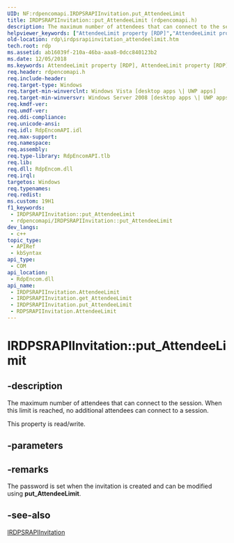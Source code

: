 ```yaml
---
UID: NF:rdpencomapi.IRDPSRAPIInvitation.put_AttendeeLimit
title: IRDPSRAPIInvitation::put_AttendeeLimit (rdpencomapi.h)
description: The maximum number of attendees that can connect to the session.
helpviewer_keywords: ["AttendeeLimit property [RDP]","AttendeeLimit property [RDP]","IRDPSRAPIInvitation interface","AttendeeLimit property [RDP]","RDPSRAPIInvitation object","IRDPSRAPIInvitation interface [RDP]","AttendeeLimit property","IRDPSRAPIInvitation.AttendeeLimit","IRDPSRAPIInvitation.put_AttendeeLimit","IRDPSRAPIInvitation::AttendeeLimit","IRDPSRAPIInvitation::get_AttendeeLimit","IRDPSRAPIInvitation::put_AttendeeLimit","RDPSRAPIInvitation object [RDP]","AttendeeLimit property","put_AttendeeLimit","rdp.irdpsrapiinvitation_attendeelimit","rdpencomapi/IRDPSRAPIInvitation::AttendeeLimit","rdpencomapi/IRDPSRAPIInvitation::get_AttendeeLimit","rdpencomapi/IRDPSRAPIInvitation::put_AttendeeLimit"]
old-location: rdp\irdpsrapiinvitation_attendeelimit.htm
tech.root: rdp
ms.assetid: ab16039f-210a-46ba-aaa8-0dcc840123b2
ms.date: 12/05/2018
ms.keywords: AttendeeLimit property [RDP], AttendeeLimit property [RDP],IRDPSRAPIInvitation interface, AttendeeLimit property [RDP],RDPSRAPIInvitation object, IRDPSRAPIInvitation interface [RDP],AttendeeLimit property, IRDPSRAPIInvitation.AttendeeLimit, IRDPSRAPIInvitation.put_AttendeeLimit, IRDPSRAPIInvitation::AttendeeLimit, IRDPSRAPIInvitation::get_AttendeeLimit, IRDPSRAPIInvitation::put_AttendeeLimit, RDPSRAPIInvitation object [RDP],AttendeeLimit property, put_AttendeeLimit, rdp.irdpsrapiinvitation_attendeelimit, rdpencomapi/IRDPSRAPIInvitation::AttendeeLimit, rdpencomapi/IRDPSRAPIInvitation::get_AttendeeLimit, rdpencomapi/IRDPSRAPIInvitation::put_AttendeeLimit
req.header: rdpencomapi.h
req.include-header: 
req.target-type: Windows
req.target-min-winverclnt: Windows Vista [desktop apps \| UWP apps]
req.target-min-winversvr: Windows Server 2008 [desktop apps \| UWP apps]
req.kmdf-ver: 
req.umdf-ver: 
req.ddi-compliance: 
req.unicode-ansi: 
req.idl: RdpEncomAPI.idl
req.max-support: 
req.namespace: 
req.assembly: 
req.type-library: RdpEncomAPI.tlb
req.lib: 
req.dll: RdpEncom.dll
req.irql: 
targetos: Windows
req.typenames: 
req.redist: 
ms.custom: 19H1
f1_keywords:
 - IRDPSRAPIInvitation::put_AttendeeLimit
 - rdpencomapi/IRDPSRAPIInvitation::put_AttendeeLimit
dev_langs:
 - c++
topic_type:
 - APIRef
 - kbSyntax
api_type:
 - COM
api_location:
 - RdpEncom.dll
api_name:
 - IRDPSRAPIInvitation.AttendeeLimit
 - IRDPSRAPIInvitation.get_AttendeeLimit
 - IRDPSRAPIInvitation.put_AttendeeLimit
 - RDPSRAPIInvitation.AttendeeLimit
---
```


# IRDPSRAPIInvitation::put_AttendeeLimit


## -description

The maximum number of attendees that can connect to the session. When this limit is reached, no additional attendees can connect to a session.

This property is read/write.

## -parameters

## -remarks

The password is set when the invitation is created and can be modified using <b>put_AttendeeLimit</b>.

## -see-also

<a href="/windows/desktop/api/rdpencomapi/nn-rdpencomapi-irdpsrapiinvitation">IRDPSRAPIInvitation</a>
